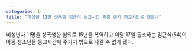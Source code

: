 ```yaml
---
categories: b
title: "미성년 11명 성폭행 김근식 등교시간 외출 금지 하교시간은 괜찮나"
---
```

미성년자 11명을 성폭행한 혐의로 15년을 복역하고 이달 17일 출소하는 김근식(54)이 아동·청소년들 등교시간에 주거지 밖으로 나갈 수 없게 됐다.